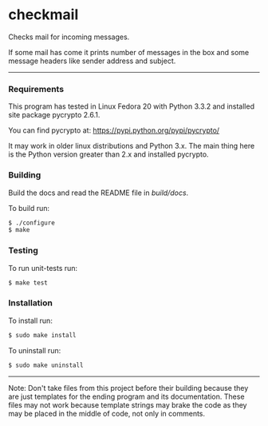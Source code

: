 
# checkmail

Checks mail for incoming messages.

If some mail has come it prints number of messages in the box and some
message headers like sender address and subject.

---

### Requirements

This program has tested in Linux Fedora 20 with Python 3.3.2 and
installed site package pycrypto 2.6.1.

You can find pycrypto at:
https://pypi.python.org/pypi/pycrypto/

It may work in older linux distributions and Python 3.x. The main
thing here is the Python version greater than 2.x and installed
pycrypto.

### Building

Build the docs and read the README file in _build/docs_.

To build run:

```sh
$ ./configure
$ make
```

### Testing

To run unit-tests run:

```sh
$ make test
```

### Installation

To install run:

```sh
$ sudo make install
```

To uninstall run:

```sh
$ sudo make uninstall
```

---

Note:
Don't take files from this project before their building because they
are just templates for the ending program and its documentation. These
files may not work because template strings may brake the code as they
may be placed in the middle of code, not only in comments.
